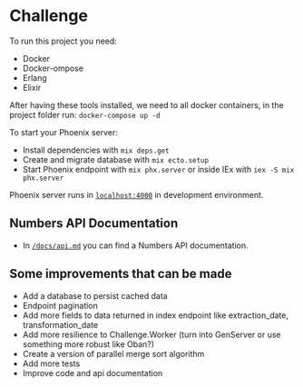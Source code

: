 # Challenge

To run this project you need: 

* Docker
* Docker-ompose
* Erlang 
* Elixir

After having these tools installed, we need to all docker containers, in the project folder run: `docker-compose up -d`

To start your Phoenix server:

* Install dependencies with `mix deps.get`
* Create and migrate database with `mix ecto.setup`
* Start Phoenix endpoint with `mix phx.server` or inside IEx with `iex -S mix phx.server`

Phoenix server runs in [`localhost:4000`](http://localhost:4000) in development environment.

## Numbers API Documentation

* In [`/docs/api.md`](/docs/api.md) you can find a Numbers API documentation.

## Some improvements that can be made

* Add a database to persist cached data
* Endpoint pagination
* Add more fields to data returned in index endpoint like extraction_date, transformation_date
* Add more resilience to Challenge.Worker (turn into GenServer or use something more robust like Oban?)
* Create a version of parallel merge sort algorithm
* Add more tests
* Improve code and api documentation
